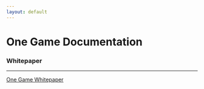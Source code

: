 ```yaml
---
layout: default
---
```


# One Game Documentation

### Whitepaper
-------------
[One Game Whitepaper](http://one.game/whitepaper_en.pdf)

